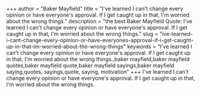 +++
author = "Baker Mayfield"
title = "I've learned I can't change every opinion or have everyone's approval. If I get caught up in that, I'm worried about the wrong things."
description = "the best Baker Mayfield Quote: I've learned I can't change every opinion or have everyone's approval. If I get caught up in that, I'm worried about the wrong things."
slug = "ive-learned-i-cant-change-every-opinion-or-have-everyones-approval-if-i-get-caught-up-in-that-im-worried-about-the-wrong-things"
keywords = "I've learned I can't change every opinion or have everyone's approval. If I get caught up in that, I'm worried about the wrong things.,baker mayfield,baker mayfield quotes,baker mayfield quote,baker mayfield sayings,baker mayfield saying,quotes, sayings,quote, saying, motivation"
+++
I've learned I can't change every opinion or have everyone's approval. If I get caught up in that, I'm worried about the wrong things.

